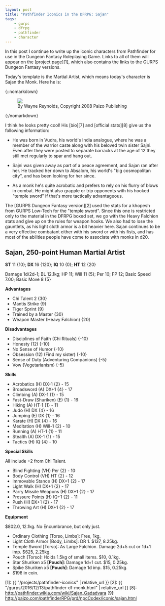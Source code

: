 ```yaml
---
layout: post
title: "Pathfinder Iconics in the DFRPG: Sajan"
tags:
    - gurps
    - dfrpg
    - pathfinder
    - character
---
```


In this post I continue to write up the iconic characters from Pathfinder for
use in the Dungeon Fantasy Roleplaying Game. Links to all of them will appear on
the [project page][1], which also contains the links to the GURPS Dungeon
Fantasy versions.

Today's template is the Martial Artist, which means today's character is Sajan
the Monk. Here he is:

{::nomarkdown}
<figure>
  <img src="{{ "/assets/Sajan.jpg" | absolute_url }}"/>
  <figcaption>By Wayne Reynolds, Copyright 2008 Paizo Publishing</figcaption>
</figure>
{:/nomarkdown}

I think he looks pretty cool! His [bio][7] and [official stats][8] give us the
following information:

- He was born in Vudra, his world's India analogue, where he was a member of the
  warrior caste along with his beloved twin sister Sajni. Even after they were
  posted to separate barracks at the age of 12 they still met regularly to spar
  and hang out.

- Sajni was given away as part of a peace agreement, and Sajan ran after her. He
  tracked her down to Absalom, his world's "big cosmopolitan city", and has been
  looking for her since.

- As a monk he's quite acrobatic and prefers to rely on his flurry of blows in
  combat. He might also grapple or trip opponents with his hooked "temple
  sword" if that's more tactically advantageous.

The [GURPS Dungeon Fantasy version][2] used the stats for a khopesh from GURPS
Low-Tech for the "temple sword". Since this one is restricted only to the
material in the DFRPG boxed set, we go with the Heavy Falchion stats and give up
on the rules for weapon hooks. We also had to lose the gauntlets, as his light
cloth armor is a bit heavier here. Sajan continues to be a very effective
combatant either with his sword or with his fists, and has most of the abilities
people have come to associate with monks in d20.

## Sajan, 250-point Human Martial Artist

**ST** 11 {10}; **DX** 16 {120}; **IQ** 10 {0}; **HT** 12 {20}

Damage 1d/2d-1; BL 12.1kg; HP 11; Will 11 {5}; Per 10; FP 12; Basic Speed
7.00; Basic Move 8 {5}

**Advantages**

- Chi Talent 2 {30}
- Mantis Strike {9}
- Tiger Sprint {9}
- Trained by a Master {30}
- Weapon Master (Heavy Falchion) {20}

**Disadvantages**

- Disciplines of Faith (Chi Rituals) {-10}
- Honesty (12) {-10}
- No Sense of Humor {-10}
- Obsession (12) (Find my sister) {-10}
- Sense of Duty (Adventuring Companions) {-5}
- Vow (Vegetarianism) {-5}

**Skills**

- Acrobatics (H) DX-1 {2} - 15
- Broadsword (A) DX+1 {4} - 17
- Climbing (A) DX-1 {1} - 15
- Fast-Draw (Shuriken) (E) {1} - 16
- Hiking (A) HT-1 {1} - 11
- Judo (H) DX {4} - 16
- Jumping (E) DX {1} - 16
- Karate (H) DX {4} - 16
- Meditation (H) Will-1 {2} - 10
- Running (A) HT-1 {1} - 11
- Stealth (A) DX-1 {1} - 15
- Tactics (H) IQ {4} - 10

**Special Skills**

All include +2 from Chi Talent.

- Blind Fighting (VH) Per {2} - 10
- Body Control (VH) HT {2} - 12
- Immovable Stance (H) DX+1 {2} - 17
- Light Walk (H) DX+1 {2} - 17
- Parry Missile Weapons (H) DX+1 {2} - 17
- Pressure Points (H) IQ+1 {2} - 11
- Push (H) DX+1 {2} - 17
- Throwing Art (H) DX+1 {2} - 17

**Equipment**

$802.0, 12.1kg. No Encumbrance, but only just.

- Ordinary Clothing [Torso, Limbs]: Free, 1kg.
- Light Cloth Armor [Body, Limbs]: DR 1. $137, 8.25kg.
- Temple Sword [Torso]: As Large Falchion. Damage 2d+5 cut or 1d+1 imp. $625,
  2.25kg.
- Pouch [Torso]: Holds 1.5kg of small items. $10, 0.1kg.
- Star Shuriken x5 **[Pouch]**: Damage 1d+1 cut. $15, 0.25kg.
- Spike Shuriken x5 **[Pouch]**: Damage 1d imp. $15, 0.25kg.
- $198 in coin.


[1]: {{ "/projects/pathfinder-iconics" | relative_url }}
[2]: {{ "/gurps/2016/12/13/pathfinder-df-monk.html" | relative_url }}
[8]: http://pathfinder.wikia.com/wiki/Sajan_Gadadvara
[9]: http://paizo.com/pathfinderRPG/prd/npcCodex/iconic/sajan.html
